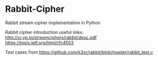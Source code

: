# Rabbit-Cipher
Rabbit stream cipher implementation in Python

Rabbit cipher introduction
useful links: http://cr.yp.to/streamciphers/rabbit/desc.pdf 
https://tools.ietf.org/html/rfc4503

Test cases from  https://github.com/k3xr/rabbit/blob/master/rabbit_test.c
